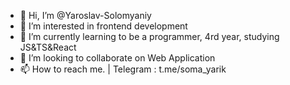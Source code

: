- 👋 Hi, I’m @Yaroslav-Solomyaniy
- 👀 I’m interested in frontend development
- 🌱 I’m currently learning to be a programmer, 4rd year, studying JS&TS&React
- 💞️ I’m looking to collaborate on Web Application
- 📫 How to reach me. | Telegram : t.me/soma_yarik
